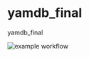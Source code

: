 # yamdb_final
yamdb_final

![example workflow](https://github.com/grindelwaldoff/yamdb_final/actions/workflows/yamdb_workflow.yml/badge.svg)